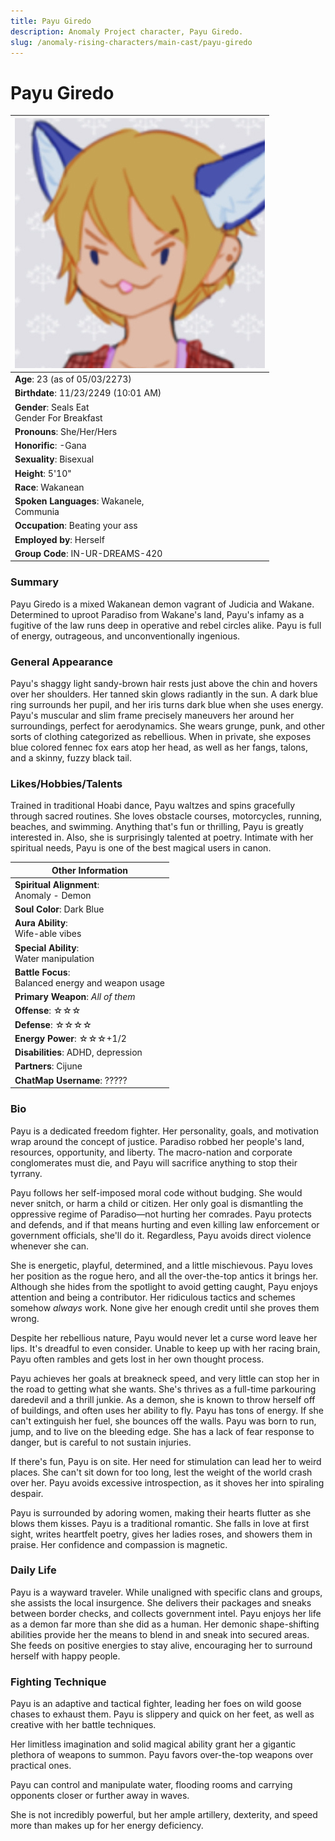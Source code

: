 ```yaml
---
title: Payu Giredo
description: Anomaly Project character, Payu Giredo.
slug: /anomaly-rising-characters/main-cast/payu-giredo
---
```


# Payu Giredo

<div class="leftCharacterProfile"> </div>

| ![Payu Giredo Image](/img/characters/payu.jpg) |
| --- |
| **Age**: 23 (as of 05/03/2273)|
| **Birthdate**: 11/23/2249 (10:01 AM)|
| **Gender**: Seals Eat <br/>Gender For Breakfast|
| **Pronouns**: She/Her/Hers|
| **Honorific**: -Gana|
|**Sexuality**: Bisexual|
| **Height**: 5'10"|
| **Race**: Wakanean|
| **Spoken Languages**: Wakanele, <br/> Communia|
| **Occupation**: Beating your ass|
| **Employed by**: Herself|
| **Group Code**: IN-UR-DREAMS-420|

### Summary

Payu Giredo is a mixed Wakanean demon vagrant of Judicia and Wakane. Determined to uproot Paradiso from Wakane's land, Payu's infamy as a fugitive of the law runs deep in operative and rebel circles alike. Payu is full of energy, outrageous, and unconventionally ingenious.

### General Appearance

Payu's shaggy light sandy-brown hair rests just above the chin and hovers over her shoulders. Her tanned skin glows radiantly in the sun. A dark blue ring surrounds her pupil, and her iris turns dark blue when she uses energy. Payu's muscular and slim frame precisely maneuvers her around her surroundings, perfect for aerodynamics. She wears grunge, punk, and other sorts of clothing categorized as rebellious. When in private, she exposes blue colored fennec fox ears atop her head, as well as her fangs, talons, and a skinny, fuzzy black tail.

### Likes/Hobbies/Talents

Trained in traditional Hoabi dance, Payu waltzes and spins gracefully through sacred routines. She loves obstacle courses, motorcycles, running, beaches, and swimming. Anything that's fun or thrilling, Payu is greatly interested in. Also, she is surprisingly talented at poetry.
Intimate with her spiritual needs, Payu is one of the best magical users in canon.

<div class="rightCharacterProfile"> </div>

|Other Information|
| --- |
|**Spiritual Alignment**:<br/> 	Anomaly - Demon|
|**Soul Color**: 	Dark Blue|
|**Aura Ability**:<br/> 	Wife-able vibes|
|**Special Ability**:<br/> 	Water manipulation|
|**Battle Focus**:<br/> 	Balanced energy and weapon usage|
|**Primary Weapon**: 	*All of them*|
|**Offense**: ☆☆☆|
|**Defense**: ☆☆☆☆|
|**Energy Power**: ☆☆☆+1/2|
|**Disabilities**:	ADHD, depression|
|**Partners**: 	Cijune|
|**ChatMap Username**:	?????|

### Bio

Payu is a dedicated freedom fighter. Her personality, goals, and motivation wrap around the concept of justice. Paradiso robbed her people's land, resources, opportunity, and liberty. The macro-nation and corporate conglomerates must die, and Payu will sacrifice anything to stop their tyrrany.

Payu follows her self-imposed moral code without budging. She would never snitch, or harm a child or citizen. Her only goal is dismantling the oppressive regime of Paradiso—not hurting her comrades. Payu protects and defends, and if that means hurting and even killing law enforcement or government officials, she'll do it. Regardless, Payu avoids direct violence whenever she can.

She is energetic, playful, determined, and a little mischievous. Payu loves her position as the rogue hero, and all the over-the-top antics it brings her. Although she hides from the spotlight to avoid getting caught, Payu enjoys attention and being a contributor. Her ridiculous tactics and schemes somehow _always_ work. None give her enough credit until she proves them wrong.

Despite her rebellious nature, Payu would never let a curse word leave her lips. It's dreadful to even consider. Unable to keep up with her racing brain, Payu often rambles and gets lost in her own thought process.

Payu achieves her goals at breakneck speed, and very little can stop her in the road to getting what she wants. She's thrives as a full-time parkouring daredevil and a thrill junkie. As a demon, she is known to throw herself off of buildings, and often uses her ability to fly. Payu has tons of energy. If she can't extinguish her fuel, she bounces off the walls. Payu was born to run, jump, and to live on the bleeding edge. She has a lack of fear response to danger, but is careful to not sustain injuries.

If there's fun, Payu is on site. Her need for stimulation can lead her to weird places. She can't sit down for too long, lest the weight of the world crash over her. Payu avoids excessive introspection, as it shoves her into spiraling despair.

Payu is surrounded by adoring women, making their hearts flutter as she blows them kisses. Payu is a traditional romantic. She falls in love at first sight, writes heartfelt poetry, gives her ladies roses, and showers them in praise. Her confidence and compassion is magnetic.

### Daily Life

Payu is a wayward traveler. While unaligned with specific clans and groups, she assists the local insurgence. She delivers their packages and sneaks between border checks, and collects government intel. Payu enjoys her life as a demon far more than she did as a human. Her demonic shape-shifting abilities provide her the means to blend in and sneak into secured areas. She feeds on positive energies to stay alive, encouraging her to surround herself with happy people.

### Fighting Technique

Payu is an adaptive and tactical fighter, leading her foes on wild goose chases to exhaust them. Payu is slippery and quick on her feet, as well as creative with her battle techniques.

Her limitless imagination and solid magical ability grant her a gigantic plethora of weapons to summon. Payu favors over-the-top weapons over practical ones.

Payu can control and manipulate water, flooding rooms and carrying opponents closer or further away in waves.

She is not incredibly powerful, but her ample artillery, dexterity, and speed more than makes up for her energy deficiency.